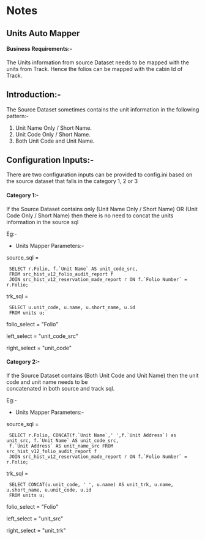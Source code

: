 # Notes

## Units Auto Mapper

#### Business Requirements:-

The Units information from source Dataset needs to be mapped with the units from Track. Hence the folios can be mapped with the cabin Id of Track.

## Introduction:-

The Source Dataset sometimes contains the unit information in the following pattern:-

1. Unit Name Only / Short Name.
2. Unit Code Only / Short Name.
3. Both Unit Code and Unit Name.

## Configuration Inputs:-

There are two configuration inputs can be provided to config.ini based on the source dataset that falls in the category 1, 2 or 3

#### Category 1:-
If the Source Dataset contains only (Unit Name Only / Short Name) OR (Unit Code Only / Short Name) then there is no need to concat the units information in the source sql

Eg:-

- Units Mapper Parameters:-

source_sql =

     SELECT r.Folio, f.`Unit Name` AS unit_code_src,
     FROM src_hist_v12_folio_audit_report f
     JOIN src_hist_v12_reservation_made_report r ON f.`Folio Number` = r.Folio;
          
trk_sql = 

     SELECT u.unit_code, u.name, u.short_name, u.id
     FROM units u;
    
folio_select = "Folio" 

left_select = "unit_code_src"

right_select = "unit_code"



#### Category 2:-
If the Source Dataset contains (Both Unit Code and Unit Name) then the unit code and unit name needs to be  
concatenated in both source and track sql.

Eg:-

- Units Mapper Parameters:-

source_sql =

     SELECT r.Folio, CONCAT(f.`Unit Name`,' ',f.`Unit Address`) as unit_src, f.`Unit Name` AS unit_code_src,
     f.`Unit Address` AS unit_name_src FROM src_hist_v12_folio_audit_report f
     JOIN src_hist_v12_reservation_made_report r ON f.`Folio Number` = r.Folio;
          
trk_sql = 

     SELECT CONCAT(u.unit_code, ' ', u.name) AS unit_trk, u.name, u.short_name, u.unit_code, u.id
     FROM units u;
    
folio_select = "Folio" 

left_select = "unit_src"

right_select = "unit_trk"